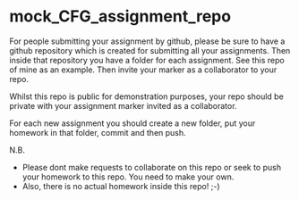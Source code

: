 # mock_CFG_assignment_repo

For people submitting your assignment by github, please be sure to have a github repository which is created for submitting all your assignments. Then inside that repository you have a folder for each assignment. See this repo of mine as an example. Then invite your marker as a collaborator to your repo.

Whilst this repo is public for demonstration purposes, your repo should be private with your assignment marker invited as a collaborator.

For each new assignment you should create a new folder, put your homework in that folder, commit and then push.

N.B. 
- Please dont make requests to collaborate on this repo or seek to push your homework to this repo. You need to make your own.
- Also, there is no actual homework inside this repo! ;-)